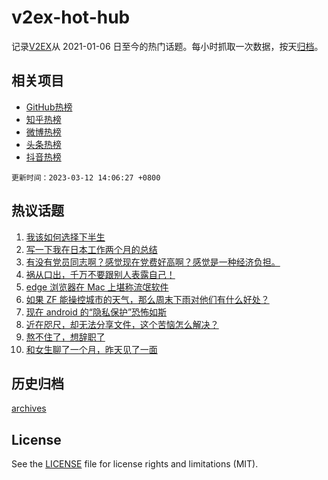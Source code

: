 # v2ex-hot-hub

 记录[V2EX](https://www.v2ex.com/)从 2021-01-06 日至今的热门话题。每小时抓取一次数据，按天[归档](archives)。
 
 ## 相关项目

- [GitHub热榜](https://github.com/it985/github-hot-hub)
- [知乎热榜](https://github.com/it985/zhihu-hot-hub)
- [微博热榜](https://github.com/it985/weibo-hot-hub)
- [头条热榜](https://github.com/it985/toutiao-hot-hub)
- [抖音热榜](https://github.com/it985/douyin-hot-hub)


 `更新时间：2023-03-12 14:06:27 +0800`

## 热议话题

1. [我该如何选择下半生](https://www.v2ex.com/t/923167)
1. [写一下我在日本工作两个月的总结](https://www.v2ex.com/t/923183)
1. [有没有党员同志啊？感觉现在党费好高啊？感觉是一种经济负担。](https://www.v2ex.com/t/923152)
1. [祸从口出，千万不要跟别人表露自己！](https://www.v2ex.com/t/923313)
1. [edge 浏览器在 Mac 上堪称流氓软件](https://www.v2ex.com/t/923136)
1. [如果 ZF 能操控城市的天气，那么周末下雨对他们有什么好处？](https://www.v2ex.com/t/923153)
1. [现在 android 的“隐私保护”恐怖如斯](https://www.v2ex.com/t/923286)
1. [近在咫尺，却无法分享文件，这个苦恼怎么解决？](https://www.v2ex.com/t/923225)
1. [熬不住了，想辞职了](https://www.v2ex.com/t/923238)
1. [和女生聊了一个月，昨天见了一面](https://www.v2ex.com/t/923339)

## 历史归档

[archives](archives)

## License

See the [LICENSE](LICENSE) file for license rights and limitations (MIT).
